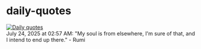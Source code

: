 # daily-quotes
[![Daily quotes](https://github.com/ceepu8/daily-quotes/actions/workflows/daily-quote.yml/badge.svg)](https://github.com/ceepu8/daily-quotes/actions/workflows/daily-quote.yml)<br/>
July 24, 2025 at 02:57 AM: "My soul is from elsewhere, I'm sure of that, and I intend to end up there." - Rumi

